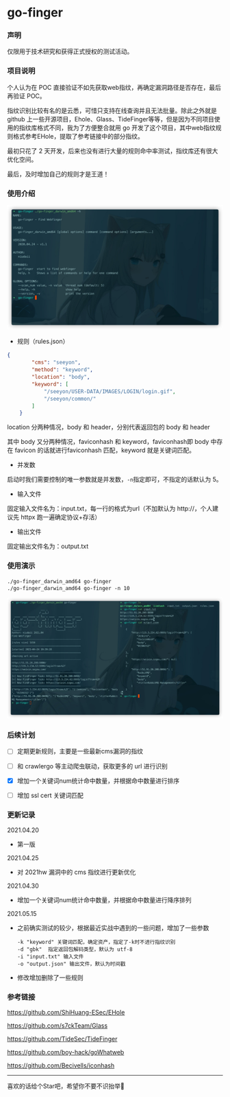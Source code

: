 # go-finger

### 声明

仅限用于技术研究和获得正式授权的测试活动。

### 项目说明

个人认为在 POC 直接验证不如先获取web指纹，再确定漏洞路径是否存在，最后再验证 POC。

指纹识别比较有名的是云悉，可惜只支持在线查询并且无法批量。除此之外就是 github 上一些开源项目，Ehole、Glass、TideFinger等等，但是因为不同项目使用的指纹库格式不同，我为了方便整合就用 go 开发了这个项目，其中web指纹规则格式参考EHole，提取了参考链接中的部分指纹。

最初只花了 2 天开发，后来也没有进行大量的规则命中率测试，指纹库还有很大优化空间。

最后，及时增加自己的规则才是王道！

### 使用介绍

![](images/008i3skNly1gpv2ffsg1oj31dk0skaq5.jpg)

- 规则（rules.json）

```json
{
        "cms": "seeyon",
        "method": "keyword",
        "location": "body",
        "keyword": [
            "/seeyon/USER-DATA/IMAGES/LOGIN/login.gif",
            "/seeyon/common/"
        ]
    }
```

location 分两种情况，body 和 header，分别代表返回包的 body 和 header

其中 body 又分两种情况，faviconhash 和 keyword，faviconhash即 body 中存在 favicon 的话就进行faviconhash 匹配，keyword 就是关键词匹配。

- 并发数

启动时我们需要控制的唯一参数就是并发数，`-n`指定即可，不指定的话默认为 5。

- 输入文件

固定输入文件名为：input.txt，每一行的格式为url（不加默认为 http://，个人建议先 httpx 跑一遍确定协议+存活）

- 输出文件

固定输出文件名为：output.txt

### 使用演示

```
./go-finger_darwin_amd64 go-finger
./go-finger_darwin_amd64 go-finger -n 10
```

![](images/008i3skNly1gpv2iemn2qj31hh0u0e7j.jpg)

### 后续计划

- [ ] 定期更新规则，主要是一些最新cms漏洞的指纹
- [ ] 和 crawlergo 等主动爬虫联动，获取更多的 url 进行识别
- [x] 增加一个关键词num统计命中数量，并根据命中数量进行排序
- [ ] 增加 ssl cert 关键词匹配


### 更新记录

2021.04.20

- 第一版

2021.04.25

- 对 2021hw 漏洞中的 cms 指纹进行更新优化

2021.04.30

- 增加一个关键词num统计命中数量，并根据命中数量进行降序排列

2021.05.15

- 之前确实测试的较少，根据最近实战中遇到的一些问题，增加了一些参数

  ```
  -k "keyword" 关键词匹配，确定资产，指定了-k时不进行指纹识别
  -d "gbk"	指定返回包解码类型，默认为 utf-8
  -i "input.txt" 输入文件
  -o "output.json" 输出文件，默认为时间戳
  ```

- 修改增加删除了一些规则

### 参考链接

https://github.com/ShiHuang-ESec/EHole

https://github.com/s7ckTeam/Glass

https://github.com/TideSec/TideFinger

https://github.com/boy-hack/goWhatweb

https://github.com/Becivells/iconhash

---

喜欢的话给个Star吧，希望你不要不识抬举🐶